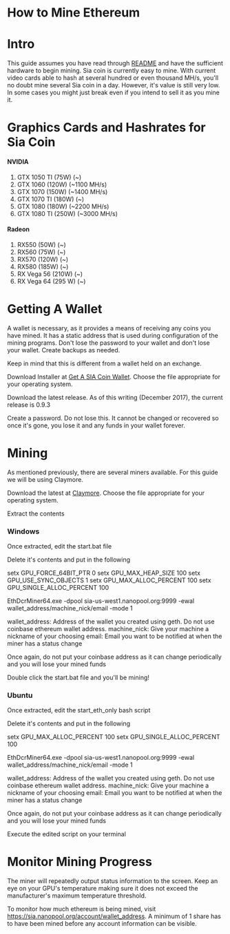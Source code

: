 How to Mine Ethereum
=======================

# Intro

This guide assumes you have read through [README](README.md) and have the sufficient hardware to begin mining. Sia coin is currently easy to mine. With current video cards able to hash at several hundred or even thousand MH/s, you'll no doubt mine several Sia coin in a day. However, it's value is still very low. In some cases you might just break even if you intend to sell it as you mine it. 

# Graphics Cards and Hashrates for Sia Coin

#### NVIDIA
1. GTX 1050 TI (75W) (~)
2. GTX 1060 (120W) (~1100 MH/s)
3. GTX 1070 (150W) (~1400 MH/s)
4. GTX 1070 TI (180W) (~)
5. GTX 1080 (180W) (~2200 MH/s)
6. GTX 1080 TI (250W) (~3000 MH/s)

#### Radeon
1. RX550 (50W) (~)
2. RX560 (75W) (~)
3. RX570 (120W) (~)
4. RX580 (185W) (~)
5. RX Vega 56 (210W) (~)
6. RX Vega 64 (295 W) (~)

# Getting A Wallet

A wallet is necessary, as it provides a means of receiving any coins you have mined. It has a static address that is used during configuration of the mining programs. Don't lose the password to your wallet and don't lose your wallet. Create backups as needed.

Keep in mind that this is different from a wallet held on an exchange.

Download Installer at [Get A SIA Coin Wallet](https://sia.tech/apps/). Choose the file appropriate for your operating system.

Download the latest release. As of this writing (December 2017), the current release is 0.9.3

Create a password. Do not lose this. It cannot be changed or recovered so once it's gone, you lose it and any funds in your wallet forever. 

# Mining

As mentioned previously, there are several miners available. For this guide we will be using Claymore. 

Download the latest at [Claymore](https://github.com/nanopool/Claymore-Dual-Miner/releases). Choose the file appropriate for your operating system. 

Extract the contents 

### Windows

Once extracted, edit the start.bat file

Delete it's contents and put in the following

setx GPU_FORCE_64BIT_PTR 0
setx GPU_MAX_HEAP_SIZE 100
setx GPU_USE_SYNC_OBJECTS 1
setx GPU_MAX_ALLOC_PERCENT 100
setx GPU_SINGLE_ALLOC_PERCENT 100

EthDcrMiner64.exe -dpool sia-us-west1.nanopool.org:9999 -ewal wallet_address/machine_nick/email -mode 1


wallet_address: Address of the wallet you created using geth. Do not use coinbase ethereum wallet address. 
machine_nick:   Give your machine a nickname of your choosing
email:          Email you want to be notified at when the miner has a status change


Once again, do not put your coinbase address as it can change periodically and you will lose your mined funds

Double click the start.bat file and you'll be mining!

### Ubuntu

Once extracted, edit the start_eth_only bash script

Delete it's contents and put in the following

setx GPU_MAX_ALLOC_PERCENT 100
setx GPU_SINGLE_ALLOC_PERCENT 100

EthDcrMiner64.exe -dpool sia-us-west1.nanopool.org:9999 -ewal wallet_address/machine_nick/email -mode 1

wallet_address: Address of the wallet you created using geth. Do not use coinbase ethereum wallet address. 
machine_nick:   Give your machine a nickname of your choosing
email:          Email you want to be notified at when the miner has a status change

Once again, do not put your coinbase address as it can change periodically and you will lose your mined funds

Execute the edited script on your terminal

# Monitor Mining Progress

The miner will repeatedly output status information to the screen. Keep an eye on your GPU's temperature making sure it does not exceed the manufacturer's maximum temperature threshold.

To monitor how much ethereum is being mined, visit https://sia.nanopool.org/account/wallet_address. A minimum of 1 share has to have been mined before any account information can be visible. 